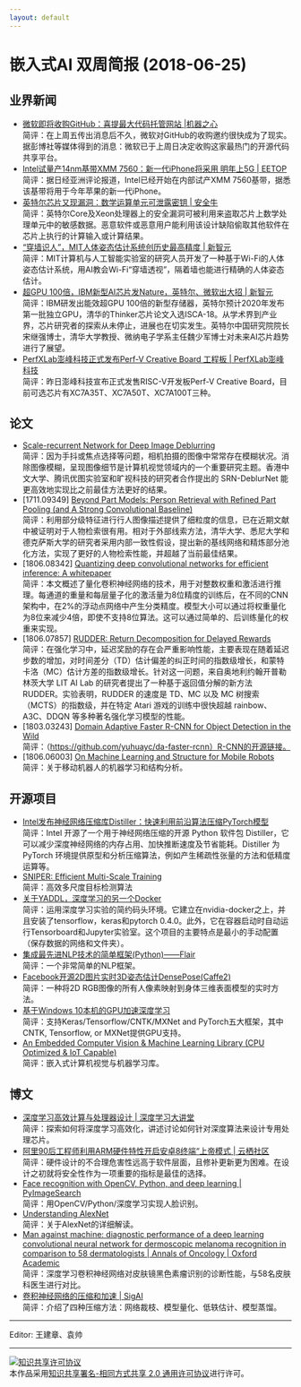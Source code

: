 ```yaml
---
layout: default
---
```


# 嵌入式AI 双周简报 (2018-06-25)

## 业界新闻

- [微软即将收购GitHub：喜提最大代码托管网站 |机器之心](https://mp.weixin.qq.com/s/ODbusCLN0rAj929Fkb3tlQ)<br/>
简评：在上周五传出消息后不久，微软对GitHub的收购邀约很快成为了现实。据彭博社等媒体得到的消息：微软已于上周日决定收购这家最热门的开源代码共享平台。
- [Intel试量产14nm基带XMM 7560：新一代iPhone将采用 明年上5G | EETOP](https://mp.weixin.qq.com/s/Viw5Ax9pPuk77LKsmqXDCA)<br/>
简评：据日经亚洲评论报道，Intel已经开始在内部试产XMM 7560基带，据悉该基带将用于今年苹果的新一代iPhone。
- [英特尔芯片又现漏洞：数学运算单元可泄露密钥 | 安全牛](https://mp.weixin.qq.com/s/SmbXrAsmXEAm2wfvNuW52w)<br/>
简评：英特尔Core及Xeon处理器上的安全漏洞可被利用来盗取芯片上数学处理单元中的敏感数据。恶意软件或恶意用户能利用该设计缺陷偷取其他软件在芯片上执行的计算输入或计算结果。
- [“穿墙识人”，MIT人体姿态估计系统创历史最高精度 | 新智元](https://mp.weixin.qq.com/s/6pNZ8Crs4Lel2C0TlFAc4Q)<br/>
简评：MIT计算机与人工智能实验室的研究人员开发了一种基于Wi-Fi的人体姿态估计系统，用AI教会Wi-Fi“穿墙透视”，隔着墙也能进行精确的人体姿态估计。
- [超GPU 100倍，IBM新型AI芯片发Nature，英特尔、微软出大招 | 新智元](https://mp.weixin.qq.com/s/EHO6D_2jkNfQo-8zB1-rBg)<br />
简评：IBM研发出能效超GPU 100倍的新型存储器，英特尔预计2020年发布第一批独立GPU，清华的Thinker芯片论文入选ISCA-18。从学术界到产业界，芯片研究者的探索从未停止，进展也在切实发生。英特尔中国研究院院长宋继强博士，清华大学教授、微纳电子学系主任魏少军博士对未来AI芯片趋势进行了展望。
- [PerfXLab澎峰科技正式发布Perf-V Creative Board 工程板 | PerfXLab澎峰科技](https://mp.weixin.qq.com/s/8t5sf9Zwvql1tZiAKuivsg)<br/>
简评：昨日澎峰科技宣布正式发售RISC-V开发板Perf-V Creative Board，目前可选芯片有XC7A35T、XC7A50T、XC7A100T三种。

## 论文

- [Scale-recurrent Network for Deep Image Deblurring](http://www.cse.cuhk.edu.hk/leojia/papers/scaledeblur_cvpr18.pdf)<br/>
简评：因为手抖或焦点选择等问题，相机拍摄的图像中常常存在模糊状况。消除图像模糊，呈现图像细节是计算机视觉领域内的一个重要研究主题。香港中文大学、腾讯优图实验室和旷视科技的研究者合作提出的 SRN-DeblurNet 能更高效地实现比之前最佳方法更好的结果。
- [1711.09349] [Beyond Part Models: Person Retrieval with Refined Part Pooling (and A Strong Convolutional Baseline)](https://arxiv.org/pdf/1711.09349.pdf)<br/>
简评：利用部分级特征进行行人图像描述提供了细粒度的信息，已在近期文献中被证明对于人物检索很有用。相对于外部线索方法，清华大学、悉尼大学和德克萨斯大学的研究者采用内部一致性假设，提出新的基线网络和精炼部分池化方法，实现了更好的人物检索性能，并超越了当前最佳结果。
- [1806.08342] [Quantizing deep convolutional networks for efficient inference: A whitepaper](https://arxiv.org/abs/1806.08342)<br/>
简评：本文概述了量化卷积神经网络的技术，用于对整数权重和激活进行推理。每通道的重量和每层量子化的激活量为8位精度的训练后，在不同的CNN架构中，在2%的浮动点网络中产生分类精度。模型大小可以通过将权重量化为8位来减少4倍，即使不支持8位算法。这可以通过简单的、后训练量化的权重来实现。
- [1806.07857] [RUDDER: Return Decomposition for Delayed Rewards](https://arxiv.org/abs/1806.07857)<br/>
简评：在强化学习中，延迟奖励的存在会严重影响性能，主要表现在随着延迟步数的增加，对时间差分（TD）估计偏差的纠正时间的指数级增长，和蒙特卡洛（MC）估计方差的指数级增长。针对这一问题，来自奥地利约翰开普勒林茨大学 LIT AI Lab 的研究者提出了一种基于返回值分解的新方法 RUDDER。实验表明，RUDDER 的速度是 TD、MC 以及 MC 树搜索（MCTS）的指数级，并在特定 Atari 游戏的训练中很快超越 rainbow、A3C、DDQN 等多种著名强化学习模型的性能。
- [1803.03243] [Domain Adaptive Faster R-CNN for Object Detection in the Wild](https://arxiv.org/abs/1803.03243)<br/>
简评：（https://github.com/yuhuayc/da-faster-rcnn）R-CNN的开源链接。
- [1806.06003] [On Machine Learning and Structure for Mobile Robots](https://arxiv.org/abs/1806.06003)<br/>
简评：关于移动机器人的机器学习和结构分析。


## 开源项目

- [Intel发布神经网络压缩库Distiller：快速利用前沿算法压缩PyTorch模型](https://github.com/NervanaSystems/distiller/)<br/>
简评：Intel 开源了一个用于神经网络压缩的开源 Python 软件包 Distiller，它可以减少深度神经网络的内存占用、加快推断速度及节省能耗。Distiller 为 PyTorch 环境提供原型和分析压缩算法，例如产生稀疏性张量的方法和低精度运算等。
- [SNIPER: Efficient Multi-Scale Training](https://github.com/mahyarnajibi/SNIPER)<br/>
简评：高效多尺度目标检测算法
- [关于YADDL，深度学习的另一个Docker](https://github.com/lext/deep_docker)<br/>
简评：运用深度学习实验的简约码头环境。它建立在nvidia-docker之上，并且安装了tensorflow，keras和pytorch 0.4.0。此外，它在容器启动时自动运行Tensorboard和Jupyter实验室。这个项目的主要特点是最小的手动配置（保存数据的网络和文件夹）。
- [集成最先进NLP技术的简单框架(Python)——Flair](https://github.com/zalandoresearch/flair)<br/>
简评：一个非常简单的NLP框架。
- [Facebook开源2D图片实时3D姿态估计DensePose(Caffe2)](https://github.com/facebookresearch/DensePose)<br/>
简评：一种将2D RGB图像的所有人像素映射到身体三维表面模型的实时方法。
- [基于Windows 10本机的GPU加速深度学习](https://github.com/philferriere/dlwin)<br/>
简评：支持Keras/Tensorflow/CNTK/MXNet and PyTorch五大框架，其中CNTK, Tensorflow, or MXNet提供GPU支持。
- [An Embedded Computer Vision & Machine Learning Library (CPU Optimized & IoT Capable)](https://github.com/symisc/sod)<br/>
简评：嵌入式计算机视觉与机器学习库。

## 博文
- [深度学习高效计算与处理器设计 | 深度学习大讲堂](https://mp.weixin.qq.com/s/-V6hlZAKp1vuARSibZDBQQ)<br/>
简评：探索如何将深度学习高效化，讲述讨论如何针对深度算法来设计专用处理芯片。
- [阿里90后工程师利用ARM硬件特性开启安卓8终端“上帝模式 | 云栖社区](https://mp.weixin.qq.com/s/XDKA03vKneXgl4IAFC1jdg)<br/>
简评：硬件设计的不合理危害性远高于软件层面，且修补更新更为困难。在设计之初就将安全性作为一项重要的指标是最佳的选择。
- [Face recognition with OpenCV, Python, and deep learning | PyImageSearch](https://www.pyimagesearch.com/2018/06/18/face-recognition-with-opencv-python-and-deep-learning/)<br/>
简评：用OpenCV/Python/深度学习实现人脸识别。
- [Understanding AlexNet](https://www.learnopencv.com/understanding-alexnet/)<br/>
简评：关于AlexNet的详细解读。
- [Man against machine: diagnostic performance of a deep learning convolutional neural network for dermoscopic melanoma recognition in comparison to 58 dermatologists | Annals of Oncology | Oxford Academic](https://academic.oup.com/annonc/advance-article-abstract/doi/10.1093/annonc/mdy166/5004443?redirectedFrom=fulltext)<br/>
简评：深度学习卷积神经网络对皮肤镜黑色素瘤识别的诊断性能，与58名皮肤科医生进行对比。
- [卷积神经网络的压缩和加速 | SigAI](https://mp.weixin.qq.com/s/_kI-eMFKiL4pvDoXqqukBw)<br/>
简评：介绍了四种压缩方法：网络裁枝、模型量化、低轶估计、模型蒸馏。
----

Editor: 王建章、袁帅

----

<a rel="license" href="http://creativecommons.org/licenses/by-sa/2.0/"><img alt="知识共享许可协议" style="border-width:0" src="https://i.creativecommons.org/l/by-sa/2.0/88x31.png" /></a><br />本作品采用<a rel="license" href="http://creativecommons.org/licenses/by-sa/2.0/">知识共享署名-相同方式共享 2.0 通用许可协议</a>进行许可。
